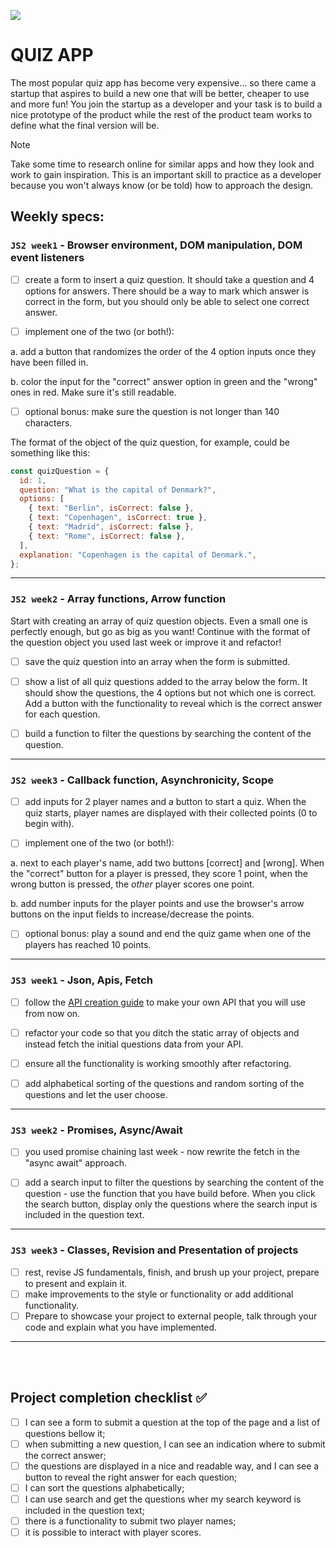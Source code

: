 ![](https://media.giphy.com/media/y1JYvLe9fFfpK/giphy.gif)

# QUIZ APP

The most popular quiz app has become very expensive... so there came a startup that aspires to build a new one that will be better, cheaper to use and more fun!
You join the startup as a developer and your task is to build a nice prototype of the product while the rest of the product team works to define what the final version will be.

> [!NOTE]
> Take some time to research online for similar apps and how they look and work to gain inspiration. This is an important skill to practice as a developer because you won't always know (or be told) how to approach the design.

## Weekly specs:

### `JS2 week1` - Browser environment, DOM manipulation, DOM event listeners

- [ ] create a form to insert a quiz question. It should take a question and 4 options for answers. There should be a way to mark which answer is correct in the form, but you should only be able to select one correct answer.

- [ ] implement one of the two (or both!):

a. add a button that randomizes the order of the 4 option inputs once they have been filled in.

b. color the input for the "correct" answer option in green and the "wrong" ones in red. Make sure it's still readable.

- [ ] optional bonus: make sure the question is not longer than 140 characters.

The format of the object of the quiz question, for example, could be something like this:

```js
const quizQuestion = {
  id: 1,
  question: "What is the capital of Denmark?",
  options: [
    { text: "Berlin", isCorrect: false },
    { text: "Copenhagen", isCorrect: true },
    { text: "Madrid", isCorrect: false },
    { text: "Rome", isCorrect: false },
  ],
  explanation: "Copenhagen is the capital of Denmark.",
};
```

---

### `JS2 week2` - Array functions, Arrow function

Start with creating an array of quiz question objects. Even a small one is perfectly enough, but go as big as you want!
Continue with the format of the question object you used last week or improve it and refactor!

- [ ] save the quiz question into an array when the form is submitted.

- [ ] show a list of all quiz questions added to the array below the form. It should show the questions, the 4 options but not which one is correct. Add a button with the functionality to reveal which is the correct answer for each question.

- [ ] build a function to filter the questions by searching the content of the question.

---

### `JS2 week3` - Callback function, Asynchronicity, Scope

- [ ] add inputs for 2 player names and a button to start a quiz. When the quiz starts, player names are displayed with their collected points (0 to begin with).

- [ ] implement one of the two (or both!):

a. next to each player's name, add two buttons [correct] and [wrong]. When the "correct" button for a player is pressed, they score 1 point, when the wrong button is pressed, the _other_ player scores one point.

b. add number inputs for the player points and use the browser's arrow buttons on the input fields to increase/decrease the points.

- [ ] optional bonus: play a sound and end the quiz game when one of the players has reached 10 points.

---

### `JS3 week1` - Json, Apis, Fetch

- [ ] follow the [API creation guide](/guides/making-your-API-guide.md) to make your own API that you will use from now on.

- [ ] refactor your code so that you ditch the static array of objects and instead fetch the initial questions data from your API.

- [ ] ensure all the functionality is working smoothly after refactoring.

- [ ] add alphabetical sorting of the questions and random sorting of the questions and let the user choose.

---

### `JS3 week2` - Promises, Async/Await

- [ ] you used promise chaining last week - now rewrite the fetch in the "async await" approach.

- [ ] add a search input to filter the questions by searching the content of the question - use the function that you have build before. When you click the search button, display only the questions where the search input is included in the question text.

---

### `JS3 week3` - Classes, Revision and Presentation of projects

- [ ] rest, revise JS fundamentals, finish, and brush up your project, prepare to present and explain it.
- [ ] make improvements to the style or functionality or add additional functionality.
- [ ] Prepare to showcase your project to external people, talk through your code and explain what you have implemented.

---

<br/>
<br/>

## Project completion checklist ✅

- [ ] I can see a form to submit a question at the top of the page and a list of questions bellow it;
- [ ] when submitting a new question, I can see an indication where to submit the correct answer;
- [ ] the questions are displayed in a nice and readable way, and I can see a button to reveal the right answer for each question;
- [ ] I can sort the questions alphabetically;
- [ ] I can use search and get the questions wher my search keyword is included in the question text;
- [ ] there is a functionality to submit two player names;
- [ ] it is possible to interact with player scores.
